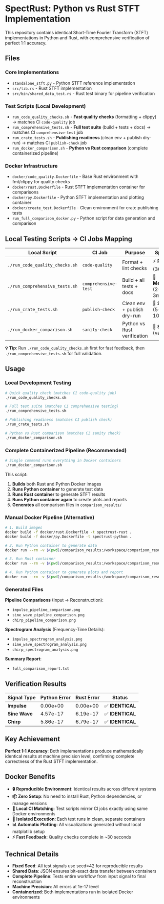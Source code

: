 # SpectRust: Python vs Rust STFT Implementation

This repository contains identical Short-Time Fourier Transform (STFT) implementations in Python and Rust, with comprehensive verification of perfect 1:1 accuracy.

## Files

### Core Implementations
- `standalone_stft.py` - Python STFT reference implementation
- `src/lib.rs` - Rust STFT implementation
- `src/bin/shared_data_test.rs` - Rust test binary for pipeline verification

### Test Scripts (Local Development)
- `run_code_quality_checks.sh` - **Fast quality checks** (formatting + clippy) → matches CI `code-quality` job
- `run_comprehensive_tests.sh` - **Full test suite** (build + tests + docs) → matches CI `comprehensive-test` job  
- `run_crate_tests.sh` - **Publishing readiness** (clean env + publish dry-run) → matches CI `publish-check` job
- `run_docker_comparison.sh` - **Python vs Rust comparison** (complete containerized pipeline)

### Docker Infrastructure
- `docker/code_quality.Dockerfile` - Base Rust environment with fmt/clippy for quality checks
- `docker/rust.Dockerfile` - Rust STFT implementation container for comparisons
- `docker/py.Dockerfile` - Python STFT implementation and plotting container
- `docker/create_test.Dockerfile` - Clean environment for crate publishing tests
- `run_full_comparison_docker.py` - Python script for data generation and comparison

## Local Testing Scripts → CI Jobs Mapping

| Local Script | CI Job | Purpose | Speed |
|-------------|---------|---------|-------|
| `./run_code_quality_checks.sh` | `code-quality` | Format + lint checks | ⚡ **Fast** (30s) |
| `./run_comprehensive_tests.sh` | `comprehensive-test` | Build + all tests + docs | 🔄 **Medium** (2-3min) |
| `./run_crate_tests.sh` | `publish-check` | Clean env + publish dry-run | 🐌 **Slow** (5-10min) |
| `./run_docker_comparison.sh` | `sanity-check` | Python vs Rust verification | 🐌 **Slow** (varies) |

**💡 Tip**: Run `./run_code_quality_checks.sh` first for fast feedback, then `./run_comprehensive_tests.sh` for full validation.

## Usage

### Local Development Testing

```bash
# Quick quality check (matches CI code-quality job)
./run_code_quality_checks.sh

# Full test suite (matches CI comprehensive testing)  
./run_comprehensive_tests.sh

# Publishing readiness (matches CI publish check)
./run_crate_tests.sh

# Python vs Rust comparison (matches CI sanity check)
./run_docker_comparison.sh
```

### Complete Containerized Pipeline (Recommended)

```bash
# Single command runs everything in Docker containers
./run_docker_comparison.sh
```

This script:
1. **Builds** both Rust and Python Docker images
2. **Runs Python container** to generate test data
3. **Runs Rust container** to generate STFT results
4. **Runs Python container again** to create plots and reports
5. **Generates** all comparison files in `comparison_results/`

### Manual Docker Pipeline (Alternative)

```bash
# 1. Build images
docker build -f docker/rust.Dockerfile -t spectrust-rust .
docker build -f docker/py.Dockerfile -t spectrust-python .

# 2. Run Python container to generate data
docker run --rm -v $(pwd)/comparison_results:/workspace/comparison_results spectrust-python python run_full_comparison_docker.py --generate-data

# 3. Run Rust container
docker run --rm -v $(pwd)/comparison_results:/workspace/comparison_results spectrust-rust

# 4. Run Python container to generate plots and report
docker run --rm -v $(pwd)/comparison_results:/workspace/comparison_results spectrust-python python run_full_comparison_docker.py --run-comparison
```

### Generated Files

**Pipeline Comparisons** (Input → Reconstruction):
- `impulse_pipeline_comparison.png`
- `sine_wave_pipeline_comparison.png`
- `chirp_pipeline_comparison.png`

**Spectrogram Analysis** (Frequency-Time Details):
- `impulse_spectrogram_analysis.png`
- `sine_wave_spectrogram_analysis.png`
- `chirp_spectrogram_analysis.png`

**Summary Report**:
- `full_comparison_report.txt`

## Verification Results

| Signal Type | Python Error | Rust Error | Status |
|-------------|--------------|------------|--------|
| **Impulse** | 0.00e+00 | 0.00e+00 | ✅ **IDENTICAL** |
| **Sine Wave** | 4.57e-17 | 6.19e-17 | ✅ **IDENTICAL** |
| **Chirp** | 5.86e-17 | 6.79e-17 | ✅ **IDENTICAL** |

## Key Achievement

**Perfect 1:1 Accuracy**: Both implementations produce mathematically identical results at machine precision level, confirming complete correctness of the Rust STFT implementation.

## Docker Benefits

- **🔒 Reproducible Environment**: Identical results across different systems
- **📦 Zero Setup**: No need to install Rust, Python dependencies, or manage versions  
- **🚀 Local CI Matching**: Test scripts mirror CI jobs exactly using same Docker environments
- **🔄 Isolated Execution**: Each test runs in clean, separate containers
- **📊 Automatic Plotting**: All visualizations generated without local matplotlib setup
- **⚡ Fast Feedback**: Quality checks complete in ~30 seconds

## Technical Details

- **Fixed Seed**: All test signals use seed=42 for reproducible results
- **Shared Data**: JSON ensures bit-exact data transfer between containers
- **Complete Pipeline**: Tests entire workflow from input signal to final reconstruction
- **Machine Precision**: All errors at 1e-17 level
- **Containerized**: Both implementations run in isolated Docker environments
